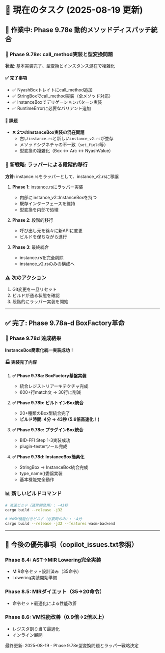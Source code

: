 # 🎯 現在のタスク (2025-08-19 更新)

## 🚧 作業中: Phase 9.78e 動的メソッドディスパッチ統合

### 🎯 **Phase 9.78e: call_method実装と型変換問題**
**状況**: 基本実装完了、型変換とインスタンス混在で複雑化

#### ✅ **完了事項**
- ✅ NyashBoxトレイトにcall_method追加
- ✅ StringBoxでcall_method実装（全メソッド対応）
- ✅ InstanceBoxでデリゲーションパターン実装
- ✅ RuntimeErrorに必要なバリアント追加

#### 🚧 **課題**
- ❌ **2つのInstanceBox実装の混在問題**
  - 古い`instance.rs`と新しい`instance_v2.rs`が並存
  - メソッドシグネチャの不一致（`set_field`等）
  - 型変換の複雑化（Box ↔ Arc<Mutex> ↔ NyashValue）

### 🔧 **新戦略: ラッパーによる段階的移行**
**方針**: instance.rsをラッパーとして、instance_v2.rsに移譲

1. **Phase 1**: instance.rsにラッパー実装
   - 内部にinstance_v2::InstanceBoxを持つ
   - 既存インターフェースを維持
   - 型変換を内部で処理

2. **Phase 2**: 段階的移行
   - 呼び出し元を徐々に新APIに変更
   - ビルドを保ちながら進行

3. **Phase 3**: 最終統合
   - instance.rsを完全削除
   - instance_v2.rsのみの構成へ

### ⚠️ **次のアクション**
1. Git変更を一旦リセット
2. ビルドが通る状態を確認
3. 段階的にラッパー実装を開始

---

## ✅ 完了: Phase 9.78a-d BoxFactory革命

### 🎉 Phase 9.78d 達成結果  
**InstanceBox簡素化統一実装成功！**

#### 🏭 実装完了内容
1. **✅ Phase 9.78a: BoxFactory基盤実装**
   - 統合レジストリアーキテクチャ完成
   - 600+行match文 → 30行に削減

2. **✅ Phase 9.78b: ビルトインBox統合**  
   - 20+種類のBox型統合完了
   - **ビルド時間: 4分 → 43秒 (5.6倍高速化！)**

3. **✅ Phase 9.78c: プラグインBox統合**
   - BID-FFI Step 1-3実装成功
   - plugin-testerツール完成

4. **✅ Phase 9.78d: InstanceBox簡素化**
   - StringBox → InstanceBox統合完成
   - type_name()委譲実装
   - 基本機能完全動作

### 📊 新しいビルドコマンド
```bash
# 高速ビルド（通常開発用）: ~43秒
cargo build --release -j32

# WASM機能付きビルド（必要時のみ）: ~4分
cargo build --release -j32 --features wasm-backend
```

---

## 🎯 今後の優先事項（copilot_issues.txt参照）

### Phase 8.4: AST→MIR Lowering完全実装
- MIR命令セット設計済み（35命令）
- Lowering実装開始準備

### Phase 8.5: MIRダイエット（35→20命令）
- 命令セット最適化による性能改善

### Phase 8.6: VM性能改善（0.9倍→2倍以上）
- レジスタ割り当て最適化
- インライン展開

最終更新: 2025-08-19 - Phase 9.78e型変換問題とラッパー戦略決定